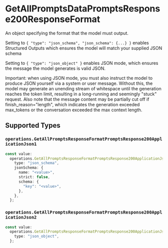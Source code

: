 # GetAllPromptsDataPromptsResponse200ResponseFormat

An object specifying the format that the model must output. 

 Setting to `{ "type": "json_schema", "json_schema": {...} }` enables Structured Outputs which ensures the model will match your supplied JSON schema 

 Setting to `{ "type": "json_object" }` enables JSON mode, which ensures the message the model generates is valid JSON.

Important: when using JSON mode, you must also instruct the model to produce JSON yourself via a system or user message. Without this, the model may generate an unending stream of whitespace until the generation reaches the token limit, resulting in a long-running and seemingly "stuck" request. Also note that the message content may be partially cut off if finish_reason="length", which indicates the generation exceeded max_tokens or the conversation exceeded the max context length.


## Supported Types

### `operations.GetAllPromptsResponseFormatPromptsResponse200ApplicationJson1`

```typescript
const value:
  operations.GetAllPromptsResponseFormatPromptsResponse200ApplicationJson1 = {
    type: "json_schema",
    jsonSchema: {
      name: "<value>",
      strict: false,
      schema: {
        "key": "<value>",
      },
    },
  };
```

### `operations.GetAllPromptsResponseFormatPromptsResponse200ApplicationJson2`

```typescript
const value:
  operations.GetAllPromptsResponseFormatPromptsResponse200ApplicationJson2 = {
    type: "json_object",
  };
```

